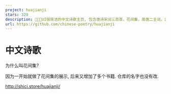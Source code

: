 ```yaml
---
project: huajianji
stars: 329
description: 🌟🎸🌟UI很简洁的中文诗歌主页, 包含唐诗宋词三百首，花间集，南唐二主词，古诗十九首，教科书选诗等文集 
url: https://github.com/chinese-poetry/huajianji
---
```


中文诗歌
====

为什么叫花间集?

因为一开始就做了花间集的展示, 后来又增加了多个书籍. 仓库的名字也没有改.

http://shici.store/huajianji/
